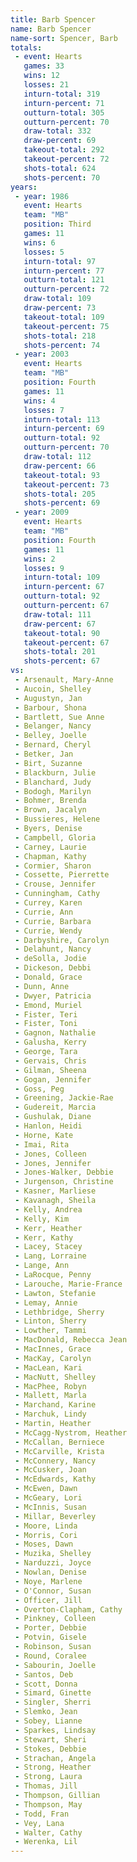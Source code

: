 ```yaml
---
title: Barb Spencer
name: Barb Spencer
name-sort: Spencer, Barb
totals:
 - event: Hearts
   games: 33
   wins: 12
   losses: 21
   inturn-total: 319
   inturn-percent: 71
   outturn-total: 305
   outturn-percent: 70
   draw-total: 332
   draw-percent: 69
   takeout-total: 292
   takeout-percent: 72
   shots-total: 624
   shots-percent: 70
years:
 - year: 1986
   event: Hearts
   team: "MB"
   position: Third
   games: 11
   wins: 6
   losses: 5
   inturn-total: 97
   inturn-percent: 77
   outturn-total: 121
   outturn-percent: 72
   draw-total: 109
   draw-percent: 73
   takeout-total: 109
   takeout-percent: 75
   shots-total: 218
   shots-percent: 74
 - year: 2003
   event: Hearts
   team: "MB"
   position: Fourth
   games: 11
   wins: 4
   losses: 7
   inturn-total: 113
   inturn-percent: 69
   outturn-total: 92
   outturn-percent: 70
   draw-total: 112
   draw-percent: 66
   takeout-total: 93
   takeout-percent: 73
   shots-total: 205
   shots-percent: 69
 - year: 2009
   event: Hearts
   team: "MB"
   position: Fourth
   games: 11
   wins: 2
   losses: 9
   inturn-total: 109
   inturn-percent: 67
   outturn-total: 92
   outturn-percent: 67
   draw-total: 111
   draw-percent: 67
   takeout-total: 90
   takeout-percent: 67
   shots-total: 201
   shots-percent: 67
vs:
 - Arsenault, Mary-Anne
 - Aucoin, Shelley
 - Augustyn, Jan
 - Barbour, Shona
 - Bartlett, Sue Anne
 - Belanger, Nancy
 - Belley, Joelle
 - Bernard, Cheryl
 - Betker, Jan
 - Birt, Suzanne
 - Blackburn, Julie
 - Blanchard, Judy
 - Bodogh, Marilyn
 - Bohmer, Brenda
 - Brown, Jacalyn
 - Bussieres, Helene
 - Byers, Denise
 - Campbell, Gloria
 - Carney, Laurie
 - Chapman, Kathy
 - Cormier, Sharon
 - Cossette, Pierrette
 - Crouse, Jennifer
 - Cunningham, Cathy
 - Currey, Karen
 - Currie, Ann
 - Currie, Barbara
 - Currie, Wendy
 - Darbyshire, Carolyn
 - Delahunt, Nancy
 - deSolla, Jodie
 - Dickeson, Debbi
 - Donald, Grace
 - Dunn, Anne
 - Dwyer, Patricia
 - Emond, Muriel
 - Fister, Teri
 - Fister, Toni
 - Gagnon, Nathalie
 - Galusha, Kerry
 - George, Tara
 - Gervais, Chris
 - Gilman, Sheena
 - Gogan, Jennifer
 - Goss, Peg
 - Greening, Jackie-Rae
 - Gudereit, Marcia
 - Gushulak, Diane
 - Hanlon, Heidi
 - Horne, Kate
 - Imai, Rita
 - Jones, Colleen
 - Jones, Jennifer
 - Jones-Walker, Debbie
 - Jurgenson, Christine
 - Kasner, Marliese
 - Kavanagh, Sheila
 - Kelly, Andrea
 - Kelly, Kim
 - Kerr, Heather
 - Kerr, Kathy
 - Lacey, Stacey
 - Lang, Lorraine
 - Lange, Ann
 - LaRocque, Penny
 - Larouche, Marie-France
 - Lawton, Stefanie
 - Lemay, Annie
 - Lethbridge, Sherry
 - Linton, Sherry
 - Lowther, Tammi
 - MacDonald, Rebecca Jean
 - MacInnes, Grace
 - MacKay, Carolyn
 - MacLean, Kari
 - MacNutt, Shelley
 - MacPhee, Robyn
 - Mallett, Marla
 - Marchand, Karine
 - Marchuk, Lindy
 - Martin, Heather
 - McCagg-Nystrom, Heather
 - McCallan, Berniece
 - McCarville, Krista
 - McConnery, Nancy
 - McCusker, Joan
 - McEdwards, Kathy
 - McEwen, Dawn
 - McGeary, Lori
 - McInnis, Susan
 - Millar, Beverley
 - Moore, Linda
 - Morris, Cori
 - Moses, Dawn
 - Muzika, Shelley
 - Narduzzi, Joyce
 - Nowlan, Denise
 - Noye, Marlene
 - O'Connor, Susan
 - Officer, Jill
 - Overton-Clapham, Cathy
 - Pinkney, Colleen
 - Porter, Debbie
 - Potvin, Gisele
 - Robinson, Susan
 - Round, Coralee
 - Sabourin, Joelle
 - Santos, Deb
 - Scott, Donna
 - Simard, Ginette
 - Singler, Sherri
 - Slemko, Jean
 - Sobey, Lianne
 - Sparkes, Lindsay
 - Stewart, Sheri
 - Stokes, Debbie
 - Strachan, Angela
 - Strong, Heather
 - Strong, Laura
 - Thomas, Jill
 - Thompson, Gillian
 - Thompson, May
 - Todd, Fran
 - Vey, Lana
 - Walter, Cathy
 - Werenka, Lil
---
```

